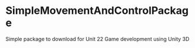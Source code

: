 # SimpleMovementAndControlPackage
Simple package to download for Unit 22 Game development using Unity 3D
